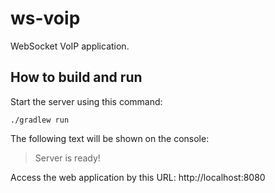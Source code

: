 # ws-voip

WebSocket VoIP application.

## How to build and run

Start the server using this command:
```shell
./gradlew run
```

The following text will be shown on the console:
> Server is ready!

Access the web application by this URL: http://localhost:8080
